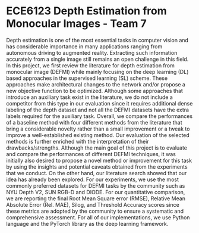 # ECE6123 Depth Estimation from Monocular Images - Team 7

Depth estimation is one of the most essential tasks in computer vision and has considerable importance in many applications ranging from autonomous driving to augmented reality. Extracting such information accurately from a single image still remains an open challenge in this field. In this project, we first review the literature for depth estimation from monocular image (DEFMI) while mainly focusing on the deep learning (DL) based approaches in the supervised learning (SL) scheme. These approaches make architectural changes to the network and/or propose a new objective function to be optimized. Although some approaches that introduce an auxiliary task exist in the literature, we do not include a competitor from this type in our evaluation since it requires additional dense labeling of the depth dataset and not all the DEFMI datasets have the extra labels required for the auxiliary task. Overall, we compare the performances of a baseline method with four different methods from the literature that bring a considerable novelty rather than a small improvement or a tweak to improve a well-established existing method. Our evaluation of the selected methods is further enriched with the interpretation of their drawbacks/strengths. Although the main goal of this project is to evaluate and compare the performances of different DEFMI techniques, it was initially also desired to propose a novel method or improvement for this task by using the insights and potential caveats obtained from the experiments that we conduct. On the other hand, our literature search showed that our idea has already been explored. For our experiments, we use the most commonly preferred datasets for DEFMI tasks by the community such as NYU Depth V2, SUN RGB-D and DIODE. For our quantitative comparison, we are reporting the final Root Mean Square error (RMSE), Relative Mean Absolute Error (Rel. MAE), Silog, and Threshold Accuracy scores since these metrics are adopted by the community to ensure a systematic and comprehensive assessment. For all of our implementations, we use Python language and the PyTorch library as the deep learning framework. 
